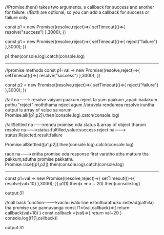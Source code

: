 //Promise.then() takes two arguments, a callback for success and another for failure.
//Both are optional, so you can add a callback for success or failure only.

const p1 = new Promise((resolve,reject)=>{
    setTimeout(()=>{
      resolve("success")
    },3000);
  })
 
 
  const p1 = new Promise((resolve,reject)=>{
    setTimeout(()=>{
      reject("failure")
    },3000);
  })
 
  p1.then(console.log).catch(console.log)


---------------------------------------------------------------------------------

//promise methods 
 const p1=val => new Promise((resolve,reject)=>{
   setTimeout(()=>{
     resolve("success")
   },3000);
 })

 const p2 = new Promise((resolve,reject)=>{
   setTimeout(()=>{
     reject("failure")
   },3000);
 })

//all na---> resolve vaiyum paakum reject ta yum paakum ,apadi nadakum pothu "reject" moththama reject agum
//oruvela rendumea resolve iruntha output la array of value sa varum
 Promise.all([p1,p2]).then(console.log).catch(console.log)

 //allSettled na--->rendu promise oda status & array of object tharum 
 resolve na--->status:fulfilled,value:success
reject na---> status:Rejected,result:failure
  
 Promise.allSettled([p1,p2]).then(console.log).catch(console.log)

 race na--->entha promise oda response first varutho atha mattum tha pakkum,adutha promise pakkathu
 Promise.race([p1,p2]).then(console.log).catch(console.log)


------------------------------------------------------------------------------------------------------
 const p1=val => new Promise((resolve,reject)=>{
   setTimeout(()=>{
     resolve(val+10)
   },3000);
 })
 p1(1).then(x => x + 20).then(console.log)

output:31



//call back function---->vachu ivalo line ezhuthurathuku instead(pathila) tha promise use pannuvanga
 const f1=(val,callback)=>{
   return callback(val+10)
 }
 const callback =(val)=>{
 return val+20
 }
 console.log(f1(1,callback))

 output:31